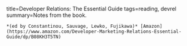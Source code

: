 title=Developer Relations: The Essential Guide
tags=reading, devrel
summary=Notes from the book.
~~~~~~
*(ed by Constantinou, Sauvage, Lewko, Fujikawa)* [Amazon](https://www.amazon.com/Developer-Marketing-Relations-Essential-Guide/dp/B08KH3T5TN)

